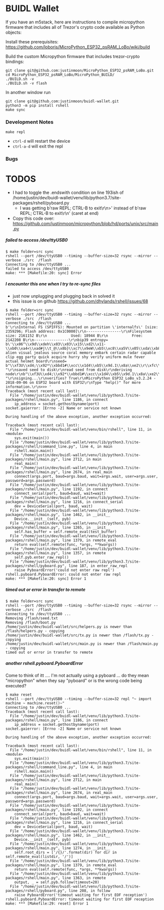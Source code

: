 # BUIDL Wallet

If you have an m5stack, here are instructions to compile micropython firmware that includes all of Trezor's crypto code available as Python objects:

Install these prerequisites: https://github.com/loboris/MicroPython_ESP32_psRAM_LoBo/wiki/build

Build the custom Micropython firmware that includes trezor-crypto bindings:

```
git clone git@github.com:justinmoon/MicroPython_ESP32_psRAM_LoBo.git
cd MicroPython_ESP32_psRAM_LoBo/MicroPython_BUILD/
./BUILD.sh -v
./BUILD.sh -v flash
```

In another window run
```
git clone git@github.com:justinmoon/buidl-wallet.git
python3 -m pip install rshell
make sync
```

### Development Notes

`make repl`
* `ctrl-d` will restart the device
* `ctrl-a-d` will exit the repl

### Bugs

# TODOS
* I had to toggle the .endswith condition on line 193ish of /home/justin/dev/buidl-wallet/venv/lib/python3.7/site-packages/rshell/pyboard.py
    * I was getting b'raw REPL; CTRL-B to exit\r\n>' instead of b'raw REPL; CTRL-B to exit\r\n' (caret at end)
* Copy this code over: https://github.com/justinmoon/micropython/blob/hd/ports/unix/src/main.py


##### failed to access /dev/ttyUSB0

```
$ make folder=src sync
rshell --port /dev/ttyUSB0 --timing --buffer-size=32 rsync --mirror --verbose ./src  /flash
Connecting to /dev/ttyUSB0 ...
failed to access /dev/ttyUSB0
make: *** [Makefile:20: sync] Error
```

##### I encounter this one when I try to re-sync files

* just now unplugging and plugging back in solved it
* this issue is on github https://github.com/dhylands/rshell/issues/68

```
$ make folder=src sync
rshell --port /dev/ttyUSB0 --timing --buffer-size=32 rsync --mirror --verbose ./src  /flash
Connecting to /dev/ttyUSB0 ...
b'\r\nInternal FS (SPIFFS): Mounted on partition \'internalfs\' [size: 2359296; Flash address: 0x1C0000]\r\n----------------\r\nFilesystem size: 2161152 B\r\n           Used: 18944 B\r\n           Free: 2142208 B\r\n----------------\r\nbip39 entropy= b\'\\x06^\\x9d\\xdeh\\x03\\x03\\x15\\xd2\\x11-\\xb0\\xa4<\\xad#j\\t_@\\x8b}\\xc7\\x9eW\\xb5\\xc8\\xa5V\\x05\\xda\\xb8\'\r\nmnemonic= alien visual jealous source coral memory embark certain radar capable clip egg party quick acquire hurry shy verify uniform mule fever actual helmet board\r\nseed= b"\\xf3U\\xd4;\\x92*\\xbbd1#\\xcc\\x1d4\\xb5\\x9d.1\\x8a\\xe2\\r\\xfc\\xf2\\x19*\\x9a\\x1f\\x90\\x03U\\x81\\x05$\\xdc\\x07\\xa4\\x88O\\xf3\\xfb2\\xb0\\xbe\\xbe\\x90A\\xc3\\x04\'\\xb8v%\\xbe\\xed\\r\\xbe\\xd2wR\\xcfZ\\xb5\\xa5\\xf9 "\r\nsaved seed to disk\r\nread seed from disk\r\nderiving node\r\nb"\\xf3U\\xd4;\\x92*\\xbbd1#\\xcc\\x1d4\\xb5\\x9d.1\\x8a\\xe2\\r\\xfc\\xf2\\x19*\\x9a\\x1f\\x90\\x03U\\x81\\x05$\\xdc\\x07\\xa4\\x88O\\xf3\\xfb2\\xb0\\xbe\\xbe\\x90A\\xc3\\x04\'\\xb8v%\\xbe\\xed\\r\\xbe\\xd2wR\\xcfZ\\xb5\\xa5\\xf9 "\r\nsigning...\r\nverifies? True\r\nMicroPython ESP32_LoBo_v3.2.24 - 2018-09-06 on ESP32 board with ESP32\r\nType "help()" for more information.\r\n>>> '
Traceback (most recent call last):
  File "/home/justin/dev/buidl-wallet/venv/lib/python3.7/site-packages/rshell/main.py", line 1186, in connect
    ip_address = socket.gethostbyname(port)
socket.gaierror: [Errno -2] Name or service not known

During handling of the above exception, another exception occurred:

Traceback (most recent call last):
  File "/home/justin/dev/buidl-wallet/venv/bin/rshell", line 11, in <module>
    sys.exit(main())
  File "/home/justin/dev/buidl-wallet/venv/lib/python3.7/site-packages/rshell/command_line.py", line 4, in main
    rshell.main.main()
  File "/home/justin/dev/buidl-wallet/venv/lib/python3.7/site-packages/rshell/main.py", line 2712, in main
    real_main()
  File "/home/justin/dev/buidl-wallet/venv/lib/python3.7/site-packages/rshell/main.py", line 2674, in real_main
    connect(args.port, baud=args.baud, wait=args.wait, user=args.user, password=args.password)
  File "/home/justin/dev/buidl-wallet/venv/lib/python3.7/site-packages/rshell/main.py", line 1192, in connect
    connect_serial(port, baud=baud, wait=wait)
  File "/home/justin/dev/buidl-wallet/venv/lib/python3.7/site-packages/rshell/main.py", line 1216, in connect_serial
    dev = DeviceSerial(port, baud, wait)
  File "/home/justin/dev/buidl-wallet/venv/lib/python3.7/site-packages/rshell/main.py", line 1462, in __init__
    Device.__init__(self, pyb)
  File "/home/justin/dev/buidl-wallet/venv/lib/python3.7/site-packages/rshell/main.py", line 1265, in __init__
    self.has_buffer = self.remote_eval(test_buffer)
  File "/home/justin/dev/buidl-wallet/venv/lib/python3.7/site-packages/rshell/main.py", line 1379, in remote_eval
    return eval(self.remote(func, *args, **kwargs))
  File "/home/justin/dev/buidl-wallet/venv/lib/python3.7/site-packages/rshell/main.py", line 1357, in remote
    self.pyb.enter_raw_repl()
  File "/home/justin/dev/buidl-wallet/venv/lib/python3.7/site-packages/rshell/pyboard.py", line 187, in enter_raw_repl
    raise PyboardError('could not enter raw repl')
rshell.pyboard.PyboardError: could not enter raw repl
make: *** [Makefile:20: sync] Error 1
```

##### timed out or error in transfer to remote

```
$ make folder=src sync
rshell --port /dev/ttyUSB0 --timing --buffer-size=32 rsync --mirror --verbose ./src  /flash
Connecting to /dev/ttyUSB0 ...
Removing /flash/seed.txt
Removing /flash/boot.py
/home/justin/dev/buidl-wallet/src/helpers.py is newer than /flash/helpers.py - copying
/home/justin/dev/buidl-wallet/src/tx.py is newer than /flash/tx.py - copying
/home/justin/dev/buidl-wallet/src/main.py is newer than /flash/main.py - copying
timed out or error in transfer to remote
```

##### another rshell.pyboard.PyboardError

Come to think of itt .... I'm not actually using a pyboard ... do they mean "micropython" when they say "pyboard" or is the wrong code being executed?

```
$ make reset
rshell --port /dev/ttyUSB0 --timing --buffer-size=32 repl "~ import machine ~ machine.reset()~"
Connecting to /dev/ttyUSB0 ...
Traceback (most recent call last):
  File "/home/justin/dev/buidl-wallet/venv/lib/python3.7/site-packages/rshell/main.py", line 1186, in connect
    ip_address = socket.gethostbyname(port)
socket.gaierror: [Errno -2] Name or service not known

During handling of the above exception, another exception occurred:

Traceback (most recent call last):
  File "/home/justin/dev/buidl-wallet/venv/bin/rshell", line 11, in <module>
    sys.exit(main())
  File "/home/justin/dev/buidl-wallet/venv/lib/python3.7/site-packages/rshell/command_line.py", line 4, in main
    rshell.main.main()
  File "/home/justin/dev/buidl-wallet/venv/lib/python3.7/site-packages/rshell/main.py", line 2712, in main
    real_main()
  File "/home/justin/dev/buidl-wallet/venv/lib/python3.7/site-packages/rshell/main.py", line 2674, in real_main
    connect(args.port, baud=args.baud, wait=args.wait, user=args.user, password=args.password)
  File "/home/justin/dev/buidl-wallet/venv/lib/python3.7/site-packages/rshell/main.py", line 1192, in connect
    connect_serial(port, baud=baud, wait=wait)
  File "/home/justin/dev/buidl-wallet/venv/lib/python3.7/site-packages/rshell/main.py", line 1216, in connect_serial
    dev = DeviceSerial(port, baud, wait)
  File "/home/justin/dev/buidl-wallet/venv/lib/python3.7/site-packages/rshell/main.py", line 1462, in __init__
    Device.__init__(self, pyb)
  File "/home/justin/dev/buidl-wallet/venv/lib/python3.7/site-packages/rshell/main.py", line 1274, in __init__
    self.root_dirs = ['/{}/'.format(dir) for dir in self.remote_eval(listdir, '/')]
  File "/home/justin/dev/buidl-wallet/venv/lib/python3.7/site-packages/rshell/main.py", line 1379, in remote_eval
    return eval(self.remote(func, *args, **kwargs))
  File "/home/justin/dev/buidl-wallet/venv/lib/python3.7/site-packages/rshell/main.py", line 1363, in remote
    output, _ = self.pyb.follow(timeout=20)
  File "/home/justin/dev/buidl-wallet/venv/lib/python3.7/site-packages/rshell/pyboard.py", line 208, in follow
    raise PyboardError('timeout waiting for first EOF reception')
rshell.pyboard.PyboardError: timeout waiting for first EOF reception
make: *** [Makefile:29: reset] Error 1
```
